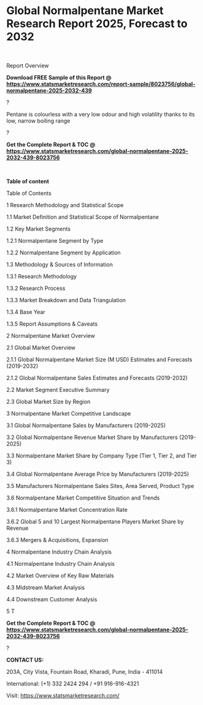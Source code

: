 <h1>Global Normalpentane Market Research Report 2025, Forecast to 2032</h1><br/><p>Report Overview</p>
 
 
 
 <div><b>Download FREE Sample of this Report @ <a href="https://www.statsmarketresearch.com/download-free-sample/8023756/global-normalpentane-2025-2032-439">https://www.statsmarketresearch.com/report-sample/8023756/global-normalpentane-2025-2032-439</a></b></div>
 
 
 
 <p>? </p>
 
 
 
 <p>Pentane is colourless with a very low odour and high volatility thanks to its low, narrow boiling range</p>
 
 
 
 <p>? </p>
 
 
 
 <div><b>Get the Complete Report & TOC @ <a href="https://www.statsmarketresearch.com/global-normalpentane-2025-2032-439-8023756">https://www.statsmarketresearch.com/global-normalpentane-2025-2032-439-8023756</a></b></div>
 
 
 
 <p><br />
 
 <b>Table of content</b></p>
 
 
 
 <p>Table of Contents<br />
 
 1 Research Methodology and Statistical Scope<br />
 
 1.1 Market Definition and Statistical Scope of Normalpentane<br />
 
 1.2 Key Market Segments<br />
 
 1.2.1 Normalpentane Segment by Type<br />
 
 1.2.2 Normalpentane Segment by Application<br />
 
 1.3 Methodology & Sources of Information<br />
 
 1.3.1 Research Methodology<br />
 
 1.3.2 Research Process<br />
 
 1.3.3 Market Breakdown and Data Triangulation<br />
 
 1.3.4 Base Year<br />
 
 1.3.5 Report Assumptions & Caveats<br />
 
 2 Normalpentane Market Overview<br />
 
 2.1 Global Market Overview<br />
 
 2.1.1 Global Normalpentane Market Size (M USD) Estimates and Forecasts (2019-2032)<br />
 
 2.1.2 Global Normalpentane Sales Estimates and Forecasts (2019-2032)<br />
 
 2.2 Market Segment Executive Summary<br />
 
 2.3 Global Market Size by Region<br />
 
 3 Normalpentane Market Competitive Landscape<br />
 
 3.1 Global Normalpentane Sales by Manufacturers (2019-2025)<br />
 
 3.2 Global Normalpentane Revenue Market Share by Manufacturers (2019-2025)<br />
 
 3.3 Normalpentane Market Share by Company Type (Tier 1, Tier 2, and Tier 3)<br />
 
 3.4 Global Normalpentane Average Price by Manufacturers (2019-2025)<br />
 
 3.5 Manufacturers Normalpentane Sales Sites, Area Served, Product Type<br />
 
 3.6 Normalpentane Market Competitive Situation and Trends<br />
 
 3.6.1 Normalpentane Market Concentration Rate<br />
 
 3.6.2 Global 5 and 10 Largest Normalpentane Players Market Share by Revenue<br />
 
 3.6.3 Mergers & Acquisitions, Expansion<br />
 
 4 Normalpentane Industry Chain Analysis<br />
 
 4.1 Normalpentane Industry Chain Analysis<br />
 
 4.2 Market Overview of Key Raw Materials<br />
 
 4.3 Midstream Market Analysis<br />
 
 4.4 Downstream Customer Analysis<br />
 
 5 T</p>
 
 
 
 <div><b>Get the Complete Report & TOC @ <a href="https://www.statsmarketresearch.com/global-normalpentane-2025-2032-439-8023756">https://www.statsmarketresearch.com/global-normalpentane-2025-2032-439-8023756</a></b></div>
 
 
 
 <p>? </p>
 
 
 
 <p><b>CONTACT US:</b><br />
 
 203A, City Vista, Fountain Road, Kharadi, Pune, India - 411014<br />
 
 International: (+1) 332 2424 294 / +91 916-916-4321<br />
 
 Visit: <a href="https://www.statsmarketresearch.com/">https://www.statsmarketresearch.com/</a></p>